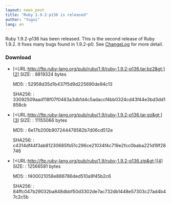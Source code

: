 ```yaml
---
layout: news_post
title: "Ruby 1.9.2-p136 is released"
author: "Yugui"
lang: en
---
```


 Ruby 1.9.2-p136 has been released. This is the second release of Ruby 1.9.2. It fixes many bugs found in
1.9.2-p0. See [ChangeLog][1] for more detail.

### Download

* [&lt;URL:http://ftp.ruby-lang.org/pub/ruby/1.9/ruby-1.9.2-p136.tar.bz2&gt;][2]
  SIZE:
  : 8819324 bytes

  MD5:
  : 52958d35d1b437f5d9d225690de94c13

  SHA256:
  : 33092509aad118f07f0483a3db1d4c5adaccf4bb0324cd43f44e3bd3dd1858cb

* [&lt;URL:http://ftp.ruby-lang.org/pub/ruby/1.9/ruby-1.9.2-p136.tar.gz&gt;][3]
  SIZE:
  : 11155066 bytes

  MD5:
  : 6e17b200b907244478582b7d06cd512e

  SHA256:
  : c4314df44f3ab81230685fb51c296ce21034f4c719e2fcc0baba221d19f28746

* [&lt;URL:http://ftp.ruby-lang.org/pub/ruby/1.9/ruby-1.9.2-p136.zip&gt;][4]
  SIZE:
  : 12566581 bytes

  MD5:
  : f400021058e886786ded510a9f45b2c6

  SHA256:
  : 84ffc047b29032ba848dbbf50d3302de7ac732db1448e57303c27ad4b47c2c5b



[1]: http://svn.ruby-lang.org/repos/ruby/tags/v1_9_2_136/ChangeLog
[2]: http://ftp.ruby-lang.org/pub/ruby/1.9/ruby-1.9.2-p136.tar.bz2
[3]: http://ftp.ruby-lang.org/pub/ruby/1.9/ruby-1.9.2-p136.tar.gz
[4]: http://ftp.ruby-lang.org/pub/ruby/1.9/ruby-1.9.2-p136.zip
